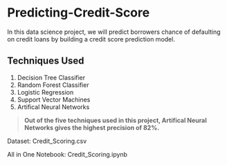 # Predicting-Credit-Score
In this data science project, we will predict borrowers chance of defaulting on credit loans by building a credit score prediction model.

## **Techniques Used**
1. Decision Tree Classifier
2. Random Forest Classifier
3. Logistic Regression
4. Support Vector Machines
5. Artifical Neural Networks

> **Out of the five techniques used in this project, Artifical Neural Networks gives the highest precision of 82%.**

Dataset: Credit_Scoring.csv

All in One Notebook: Credit_Scoring.ipynb
